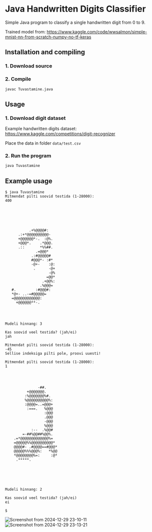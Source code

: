 ﻿# Java Handwritten Digits Classifier

Simple Java program to classify a single handwritten digit from 0 to 9.

Trained model from: https://www.kaggle.com/code/wwsalmon/simple-mnist-nn-from-scratch-numpy-no-tf-keras

## Installation and compiling
### 1. Download source
### 2. Compile
```sh
javac Tuvastamine.java
```

## Usage

### 1. Download digit dataset 
Example handwritten digits dataset: https://www.kaggle.com/competitions/digit-recognizer

Place the data in folder `data/test.csv`
### 2. Run the program
```sh
java Tuvastamine
```

## Example usage
```
$ java Tuvastamine 
Mitmendat pilti soovid testida (1-28000): 
400
                            
                            
                            
                            
                            
                            
           .+%@@@@#:        
      .:+*@@@@@@@@@@-       
      +@@@@@@*-.  :@%.      
      +@@@*.    .*@@@.      
      .::       *%%##.      
              .=@@@*        
            .:#@@@@@#       
            #@@@*- :#*      
            -@+-    :@:     
             .      -@+     
                    -@%     
                   =@@*     
                 .+@@%:     
                .%@@@=      
   #.         :#@@@#:       
   *@+- ..-=#@@@@@=         
   =@@@@@@@@@@@@:           
     +@@@@@@**-.            
                            
                            
                            
                            
Mudeli hinnang: 3

Kas soovid veel testida? (jah/ei)
jah

Mitmendat pilti soovid testida (1-28000): 
-45
Sellise indeksiga pilti pole, proovi uuesti!

Mitmendat pilti soovid testida (1-28000): 
1
                            
                            
                            
                            
               -##.         
          +@@@@@@@.         
         :%@@@@@@@%#.       
         %@@@@@@@@@@%:      
         :@@@@=..=@@@+      
          :===.   %@@@      
                  :@@@      
                  .@@@      
                  -@@@      
                  %@@@      
            :--  .%@@#      
        =-##%@@##%@@%.      
    .=*@@@@@@@@@@@@@%=      
    =@@@@@%%@@@@@@@@@@*     
    @@@@#- .#@@@@==#@@@*    
    @@@@@%%%@@@%:   *%@@    
    *@@@@@@@@%=:     :@*    
     .*****.                
                            
                            
                            
                            
                            
                            
Mudeli hinnang: 2

Kas soovid veel testida? (jah/ei)
ei

$ 
```

![Screenshot from 2024-12-29 23-10-11](https://github.com/user-attachments/assets/e484f76e-4b51-4491-a0d8-371b67191684)
![Screenshot from 2024-12-29 23-13-21](https://github.com/user-attachments/assets/6b789107-cf17-4937-a1b4-9ecd7217218c)


